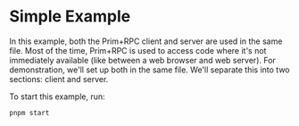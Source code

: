 # Simple Example

In this example, both the Prim+RPC client and server are used in the same file.
Most of the time, Prim+RPC is used to access code where it's not immediately
available (like between a web browser and web server). For demonstration, we'll
set up both in the same file. We'll separate this into two sections: client and
server.

To start this example, run:

```zsh
pnpm start
```
